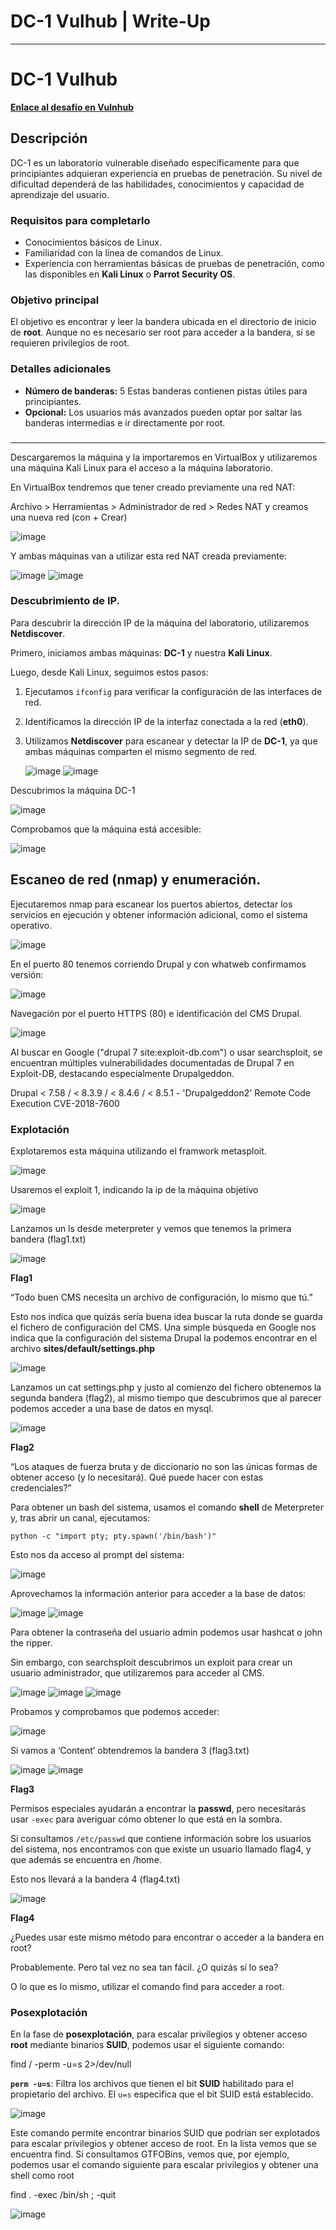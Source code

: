 # DC-1 Vulhub | Write-Up

---

# **DC-1 Vulhub**

[**Enlace al desafío en Vulnhub**](https://www.vulnhub.com/entry/dc-1,292/)

## **Descripción**

DC-1 es un laboratorio vulnerable diseñado específicamente para que principiantes adquieran experiencia en pruebas de penetración. Su nivel de dificultad dependerá de las habilidades, conocimientos y capacidad de aprendizaje del usuario.

### **Requisitos para completarlo**

- Conocimientos básicos de Linux.
- Familiaridad con la línea de comandos de Linux.
- Experiencia con herramientas básicas de pruebas de penetración, como las disponibles en **Kali Linux** o **Parrot Security OS**.

### **Objetivo principal**

El objetivo es encontrar y leer la bandera ubicada en el directorio de inicio de **root**. Aunque no es necesario ser root para acceder a la bandera, sí se requieren privilegios de root.

### **Detalles adicionales**

- **Número de banderas:** 5
Estas banderas contienen pistas útiles para principiantes.
- **Opcional:** Los usuarios más avanzados pueden optar por saltar las banderas intermedias e ir directamente por root.

### 

---

Descargaremos la máquina y la importaremos en VirtualBox y utilizaremos una máquina Kali Linux para el acceso a la máquina laboratorio. 

En VirtualBox tendremos que tener creado previamente una red NAT: 

Archivo > Herramientas > Administrador de red > Redes NAT y creamos una nueva red (con + Crear)

![image](https://github.com/user-attachments/assets/fe4b3f3b-b818-4b2e-ac77-cfc508431d23)

Y ambas máquinas van a utilizar esta red NAT creada previamente:

![image](https://github.com/user-attachments/assets/f797b7a9-8bf9-45b9-8fd6-15f7d8d473cf)
![image](https://github.com/user-attachments/assets/2a17293e-8a4d-47d2-b7c2-fe206dc8f7be)

### **Descubrimiento de IP.**

Para descubrir la dirección IP de la máquina del laboratorio, utilizaremos **Netdiscover**.

Primero, iniciamos ambas máquinas: **DC-1** y nuestra **Kali Linux**.

Luego, desde Kali Linux, seguimos estos pasos:

1. Ejecutamos `ifconfig` para verificar la configuración de las interfaces de red.
2. Identificamos la dirección IP de la interfaz conectada a la red (**eth0**).
3. Utilizamos **Netdiscover** para escanear y detectar la IP de **DC-1**, ya que ambas máquinas comparten el mismo segmento de red.

   ![image](https://github.com/user-attachments/assets/d4216175-c2d5-4b7e-b89d-759be256a5cd)
   ![image](https://github.com/user-attachments/assets/9b5164fd-fa1b-4199-be3b-f37e07b7f67f)


Descubrimos la máquina DC-1

![image](https://github.com/user-attachments/assets/5445bfb9-fea9-47a4-9354-292de0fa9a34)

Comprobamos que la máquina está accesible: 

![image](https://github.com/user-attachments/assets/d5bcc1cb-3439-4e31-9bad-c72e4db1cff3)

## **Escaneo** de red (nmap) y enumeración.

Ejecutaremos nmap  para escanear los puertos abiertos, detectar los servicios en ejecución y obtener información adicional, como el sistema operativo.

![image](https://github.com/user-attachments/assets/34146c67-11b3-4512-8536-b76f5f671931)

En el puerto 80 tenemos corriendo Drupal y con whatweb confirmamos versión:

![image](https://github.com/user-attachments/assets/b9c0fc4c-e269-40f1-9b6a-651217142999)


Navegación por el puerto HTTPS (80) e identificación del CMS Drupal.

![image](https://github.com/user-attachments/assets/d6a7ac26-e1ca-4320-b0a7-9524d1dee144)

Al buscar en Google ("drupal 7 site:exploit-db.com") o usar searchsploit, se encuentran múltiples vulnerabilidades documentadas de Drupal 7 en Exploit-DB, destacando especialmente Drupalgeddon. 

Drupal < 7.58 / < 8.3.9 / < 8.4.6 / < 8.5.1 - 'Drupalgeddon2' Remote Code Execution
CVE-2018-7600

### **Explotación**

Explotaremos esta máquina utilizando el framwork metasploit.

![image](https://github.com/user-attachments/assets/e0db3fbc-1aed-4135-8677-eeda74990504)

Usaremos el exploit 1, indicando la ip de la máquina objetivo

![image](https://github.com/user-attachments/assets/b6808ecc-5e97-486f-b168-2ba1c390eca7)

Lanzamos un ls desde meterpreter y vemos que tenemos la primera bandera (flag1.txt)

![image](https://github.com/user-attachments/assets/51394ced-c002-42d2-a14b-9c7b631998d5)

**Flag1**

“Todo buen CMS necesita un archivo de configuración, lo mismo que tú.”

Esto nos indica que quizás sería buena idea buscar la ruta donde se guarda el fichero de configuración del CMS. Una simple búsqueda en Google nos indica que la configuración del sistema Drupal la podemos encontrar en el archivo **sites/default/settings.php**

![image](https://github.com/user-attachments/assets/ebce0eb4-cecf-448c-adfa-2d7f1b30ba55)

Lanzamos un cat settings.php y justo al comienzo del fichero obtenemos la segunda bandera (flag2), al mismo tiempo que descubrimos que al parecer podemos acceder a una base de datos en mysql.

![image](https://github.com/user-attachments/assets/9f28438c-5000-493a-b463-ec0ba295aec2)

**Flag2**

“Los ataques de fuerza bruta y de diccionario no son las únicas formas de obtener acceso (y lo necesitará). Qué puede hacer con estas credenciales?”

Para obtener un bash del sistema, usamos el comando **shell** de Meterpreter y, tras abrir un canal, ejecutamos:

`python -c "import pty; pty.spawn('/bin/bash')"`

Esto nos da acceso al prompt del sistema:

![image](https://github.com/user-attachments/assets/25cdfe8a-c8fd-4b6f-a8e0-e051f456ab12)

Aprovechamos la información anterior para acceder  a la base de datos:

![image](https://github.com/user-attachments/assets/f6d1baa5-ce6e-413f-837b-d91f16b4941c)
![image](https://github.com/user-attachments/assets/bc1c9f0e-5a14-4977-9ed3-eeb8fa02695b)


Para obtener la contraseña del usuario admin podemos usar hashcat o john the ripper. 

Sin embargo, con searchsploit descubrimos un exploit para crear un usuario administrador, que utilizaremos para acceder al CMS.

![image](https://github.com/user-attachments/assets/46a1aab8-1b36-41e4-88af-39106ef628e2)
![image](https://github.com/user-attachments/assets/94d5bedb-3317-4293-950d-1ca94a56b37b)
![image](https://github.com/user-attachments/assets/7376d17d-d4ed-44e2-99c1-c414b84ae73d)

Probamos y comprobamos que podemos acceder:

![image](https://github.com/user-attachments/assets/d8764dba-030d-4ba4-af85-f1d9c2b2ebb1)

Si vamos a ‘Content’ obtendremos la bandera 3 (flag3.txt)

![image](https://github.com/user-attachments/assets/d601f63b-04b3-4213-b57c-3cf23069627d)
![image](https://github.com/user-attachments/assets/78a5fd74-d4a5-48f8-b976-02702bcc3582)

**Flag3**

Permisos especiales ayudarán a encontrar la **passwd**, pero necesitarás usar `-exec` para averiguar cómo obtener lo que está en la sombra.

Si consultamos `/etc/passwd` que contiene información sobre los usuarios del sistema, nos encontramos con que existe un usuario llamado flag4, y que además se encuentra en /home.

Esto nos llevará a la bandera 4 (flag4.txt)

![image](https://github.com/user-attachments/assets/93fff86b-1d07-4541-add7-fdee7623cde6)

**Flag4**

¿Puedes usar este mismo método para encontrar o acceder a la bandera en root?

Probablemente. Pero tal vez no sea tan fácil. ¿O quizás sí lo sea?

O lo que es lo mismo, utilizar el comando find para acceder a root.

### Posexplotación

En la fase de **posexplotación**, para escalar privilegios y obtener acceso **root** mediante binarios **SUID**, podemos usar el siguiente comando: 

find / -perm -u=s 2>/dev/null

**`perm -u=s`**: Filtra los archivos que tienen el bit **SUID** habilitado para el propietario del archivo. El `u=s` especifica que el bit SUID está establecido.

![image](https://github.com/user-attachments/assets/7f591442-2205-4492-b25d-4e7e50787990)

Este comando permite encontrar binarios SUID que podrían ser explotados para escalar privilegios y obtener acceso de root. En la lista vemos que se encuentra find. Si consultamos GTFOBins, vemos que, por ejemplo, podemos usar el comando siguiente para escalar privilegios y obtener una shell como root

find . -exec /bin/sh \; -quit

![image](https://github.com/user-attachments/assets/b47a0750-880a-4637-b8e8-6bbce24a4b30)



















